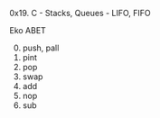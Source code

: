 0x19. C - Stacks, Queues - LIFO, FIFO

Eko ABET

0. push, pall
1. pint
2. pop
3. swap
4. add
5. nop
6. sub


